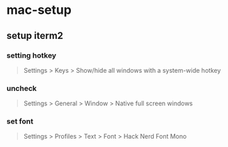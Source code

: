# mac-setup


## setup iterm2

### setting hotkey

> Settings > Keys > Show/hide all windows with a system-wide hotkey

### uncheck
> Settings > General > Window > Native full screen windows 

### set font
> Settings > Profiles > Text > Font > Hack Nerd Font Mono
